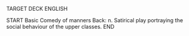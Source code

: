 TARGET DECK
ENGLISH

START
Basic
Comedy of manners
Back: n. Satirical play portraying the social behaviour of the upper classes.
END
